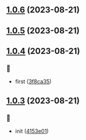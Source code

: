 ## [1.0.6](https://github.com/kongnet/mbig/compare/v1.0.5...v1.0.6) (2023-08-21)




## [1.0.5](https://github.com/kongnet/mbig/compare/v1.0.4...v1.0.5) (2023-08-21)




## [1.0.4](https://github.com/kongnet/mbig/compare/v1.0.3...v1.0.4) (2023-08-21)


### :art:

* first ([3f8ca35](https://github.com/kongnet/mbig/commit/3f8ca355e81e09fe9f08992507db61f17d267c0c))



## [1.0.3](https://github.com/kongnet/mbig/compare/4153e01310d84279233843ca0caee7aa30242cb2...v1.0.3) (2023-08-21)


### :art:

* init ([4153e01](https://github.com/kongnet/mbig/commit/4153e01310d84279233843ca0caee7aa30242cb2))



